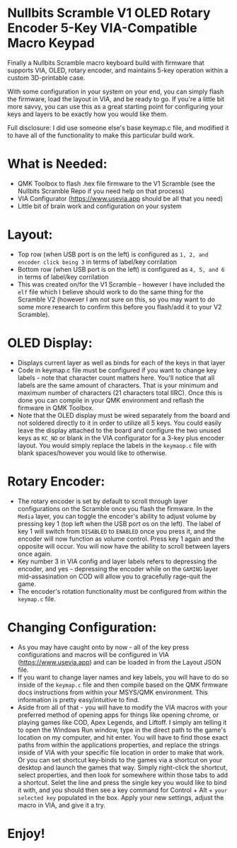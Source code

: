 # Nullbits Scramble V1 OLED Rotary Encoder 5-Key VIA-Compatible Macro Keypad

Finally a Nullbits Scramble macro keyboard build with firmware that supports VIA, OLED, rotary encoder, and maintains 5-key operation within a custom 3D-printable case.

With some configuration in your system on your end, you can simply flash the firmware, load the layout in VIA, and be ready to go. If you're a little bit more savvy, you can use this as a great starting point for configuring your keys and layers to be exactly how you would like them.

Full disclosure: I did use someone else's base keymap.c file, and modified it to have all of the functionality to make this particular build work.

# What is Needed:
- QMK Toolbox to flash .hex file firmware to the V1 Scramble (see the Nullbits Scramble Repo if you need help on that process)
- VIA Configurator (https://www.usevia.app should be all that you need)
- Little bit of brain work and configuration on your system

# Layout:
- Top row (when USB port is on the left) is configured as `1, 2, and encoder click being 3` in terms of label/key corrilation
- Bottom row (when USB port is on the left) is configured as `4, 5, and 6` in terms of label/key corrilation
- This was created on/for the V1 Scramble - however I have included the `elf` file which I believe should work to do the same thing for the Scramble V2 (however I am not sure on this, so you may want to do some more research to confirm this before you flash/add it to your V2 Scramble).

# OLED Display:
- Displays current layer as well as binds for each of the keys in that layer
- Code in keymap.c file must be configured if you want to change key labels - note that character count matters here. You'll notice that all labels are the same amount of characters. That is your minimum and maximum number of characters (21 characters total IIRC). Once this is done you can compile in your QMK environment and reflash the firmware in QMK Toolbox.
- Note that the OLED display must be wired separately from the board and not soldered directly to it in order to utilize all 5 keys. You could easily leave the display attached to the board and configure the two unused keys as `KC_NO` or blank in the VIA configurator for a 3-key plus encoder layout. You would simply replace the labels in the `keymaop.c` file with blank spaces/however you would like to otherwise.

# Rotary Encoder:
- The rotary encoder is set by default to scroll through layer configurations on the Scramble once you flash the firmware. In the `Media` layer, you can toggle the encoder's ability to adjust volume by pressing key 1 (top left when the USB port os on the left). The label of key 1 will switch from `DISABLED` to `ENABLED` once you press it, and the encoder will now function as volume control. Press key 1 again and the opposite will occur. You will now have the ability to scroll between layers once again.
- Key number 3 in VIA config and layer labels refers to depressing the encoder, and yes - depressing the encoder while on the `GAMING` layer mid-assasination on COD will allow you to gracefully rage-quit the game.
- The encoder's rotation functionality must be configured from within the `keymap.c` file.

# Changing Configuration:
- As you may have caught onto by now - all of the key press configurations and macros will be configured in VIA (https://www.usevia.app) and can be loaded in from the Layout JSON file.
- If you want to change layer names and key labels, you will have to do so inside of the `keymap.c` file and then compile based on the QMK firmware docs instructions from within your MSYS/QMK environment. This information is pretty easy/intuitive to find.
- Aside from all of that - you will have to modify the VIA macros with your preferred method of opening apps for things like opening chrome, or playing games like COD, Apex Legends, and Liftoff. I simply am telling it to open the Windows Run window, type in the direct path to the game's location on my computer, and hit enter. You will have to find those exact paths from within the applications properties, and replace the strings inside of VIA with your specific file location in order to make that work. Or you can set shortcut key-binds to the games via a shortcut on your desktop and launch the games that way. Simply right-click the shortcut, select properties, and then look for somewhere within those tabs to add a shortcut. Selet the line and press the single key you would like to bind it with, and you should then see a key command for Control + Alt + `your selected key` populated in the box. Apply your new settings, adjust the macro in VIA, and give it a try.


# Enjoy!
